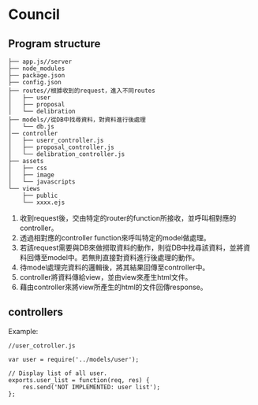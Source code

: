 # Council

## Program structure

```
├── app.js//server
├── node_modules
├── package.json
├── config.json
├── routes//根據收到的request，進入不同routes
│   ├── user
│   ├── proposal
│   └── delibration
├── models//從DB中找尋資料，對資料進行後處理
│   └── db.js
│── controller
│   ├── userr_controller.js
│   ├── proposal_controller.js
│   └── delibration_controller.js
├── assets
│   ├── css
│   ├── image
│   └── javascripts
└── views
    ├── public
    └── xxxx.ejs
```

1.	收到request後，交由特定的router的function所接收，並呼叫相對應的controller。
2.  透過相對應的controller function來呼叫特定的model做處理。
3.	若該request需要與DB來做撈取資料的動作，則從DB中找尋該資料，並將資料回傳至model中。若無則直接對資料進行後處理的動作。
4.	待model處理完資料的邏輯後，將其結果回傳至controller中。
5.  controller將資料傳給view，並由view來產生html文件。
6.	藉由controller來將view所產生的html的文件回傳response。

## controllers

Example:
```
//user_cotroller.js

var user = require('../models/user');

// Display list of all user.
exports.user_list = function(req, res) {
    res.send('NOT IMPLEMENTED: user list');
};
```
